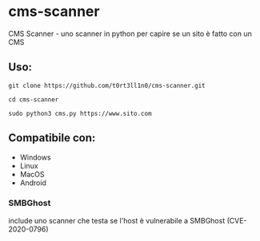 # cms-scanner
CMS Scanner - uno scanner in python per capire se un sito è fatto con un CMS
## Uso:
````
git clone https://github.com/t0rt3ll1n0/cms-scanner.git
````
````
cd cms-scanner
````
````
sudo python3 cms.py https://www.sito.com
````
## Compatibile con:
- Windows
- Linux
- MacOS
- Android
### SMBGhost
include uno scanner che testa se l'host è vulnerabile a SMBGhost (CVE-2020-0796)
